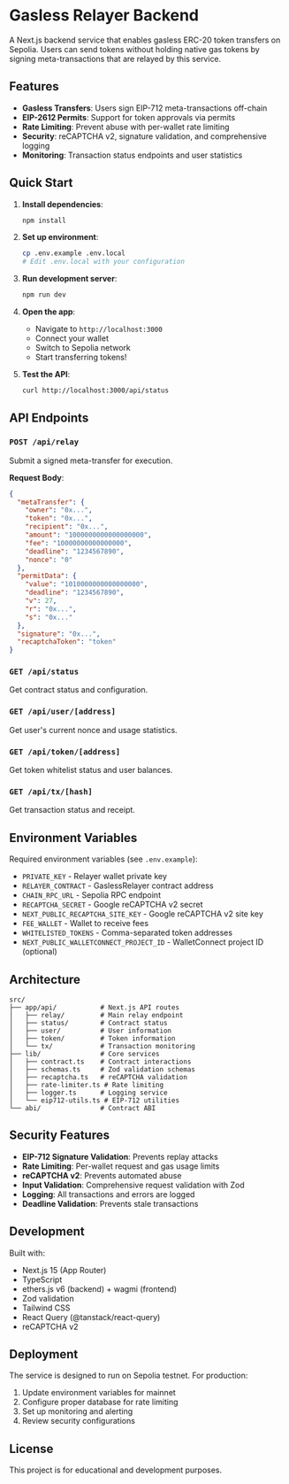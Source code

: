 # Gasless Relayer Backend

A Next.js backend service that enables gasless ERC-20 token transfers on Sepolia. Users can send tokens without holding native gas tokens by signing meta-transactions that are relayed by this service.

## Features

- **Gasless Transfers**: Users sign EIP-712 meta-transactions off-chain
- **EIP-2612 Permits**: Support for token approvals via permits
- **Rate Limiting**: Prevent abuse with per-wallet rate limiting
- **Security**: reCAPTCHA v2, signature validation, and comprehensive logging
- **Monitoring**: Transaction status endpoints and user statistics

## Quick Start

1. **Install dependencies**:
   ```bash
   npm install
   ```

2. **Set up environment**:
   ```bash
   cp .env.example .env.local
   # Edit .env.local with your configuration
   ```

3. **Run development server**:
   ```bash
   npm run dev
   ```

4. **Open the app**:
   - Navigate to `http://localhost:3000`
   - Connect your wallet
   - Switch to Sepolia network
   - Start transferring tokens!

5. **Test the API**:
   ```bash
   curl http://localhost:3000/api/status
   ```

## API Endpoints

### `POST /api/relay`
Submit a signed meta-transfer for execution.

**Request Body**:
```json
{
  "metaTransfer": {
    "owner": "0x...",
    "token": "0x...",
    "recipient": "0x...",
    "amount": "1000000000000000000",
    "fee": "10000000000000000",
    "deadline": "1234567890",
    "nonce": "0"
  },
  "permitData": {
    "value": "1010000000000000000",
    "deadline": "1234567890",
    "v": 27,
    "r": "0x...",
    "s": "0x..."
  },
  "signature": "0x...",
  "recaptchaToken": "token"
}
```

### `GET /api/status`
Get contract status and configuration.

### `GET /api/user/[address]`
Get user's current nonce and usage statistics.

### `GET /api/token/[address]`
Get token whitelist status and user balances.

### `GET /api/tx/[hash]`
Get transaction status and receipt.

## Environment Variables

Required environment variables (see `.env.example`):

- `PRIVATE_KEY` - Relayer wallet private key
- `RELAYER_CONTRACT` - GaslessRelayer contract address
- `CHAIN_RPC_URL` - Sepolia RPC endpoint
- `RECAPTCHA_SECRET` - Google reCAPTCHA v2 secret
- `NEXT_PUBLIC_RECAPTCHA_SITE_KEY` - Google reCAPTCHA v2 site key
- `FEE_WALLET` - Wallet to receive fees
- `WHITELISTED_TOKENS` - Comma-separated token addresses
- `NEXT_PUBLIC_WALLETCONNECT_PROJECT_ID` - WalletConnect project ID (optional)

## Architecture

```
src/
├── app/api/           # Next.js API routes
│   ├── relay/         # Main relay endpoint
│   ├── status/        # Contract status
│   ├── user/          # User information
│   ├── token/         # Token information
│   └── tx/            # Transaction monitoring
├── lib/               # Core services
│   ├── contract.ts    # Contract interactions
│   ├── schemas.ts     # Zod validation schemas
│   ├── recaptcha.ts   # reCAPTCHA validation
│   ├── rate-limiter.ts # Rate limiting
│   ├── logger.ts      # Logging service
│   └── eip712-utils.ts # EIP-712 utilities
└── abi/               # Contract ABI
```

## Security Features

- **EIP-712 Signature Validation**: Prevents replay attacks
- **Rate Limiting**: Per-wallet request and gas usage limits
- **reCAPTCHA v2**: Prevents automated abuse
- **Input Validation**: Comprehensive request validation with Zod
- **Logging**: All transactions and errors are logged
- **Deadline Validation**: Prevents stale transactions

## Development

Built with:
- Next.js 15 (App Router)
- TypeScript
- ethers.js v6 (backend) + wagmi (frontend)
- Zod validation
- Tailwind CSS
- React Query (@tanstack/react-query)
- reCAPTCHA v2

## Deployment

The service is designed to run on Sepolia testnet. For production:

1. Update environment variables for mainnet
2. Configure proper database for rate limiting
3. Set up monitoring and alerting
4. Review security configurations

## License

This project is for educational and development purposes.